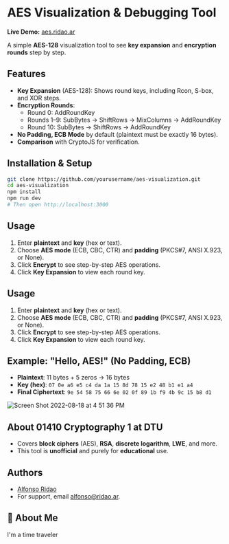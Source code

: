 # AES Visualization & Debugging Tool

**Live Demo:** [aes.ridao.ar](https://aes.ridao.ar)

A simple **AES-128** visualization tool to see **key expansion** and **encryption rounds** step by step.

## Features

- **Key Expansion** (AES-128): Shows round keys, including Rcon, S-box, and XOR steps.
- **Encryption Rounds**:
    - Round 0: AddRoundKey
    - Rounds 1–9: SubBytes → ShiftRows → MixColumns → AddRoundKey
    - Round 10: SubBytes → ShiftRows → AddRoundKey
- **No Padding, ECB Mode** by default (plaintext must be exactly 16 bytes).
- **Comparison** with CryptoJS for verification.

## Installation & Setup

```bash
git clone https://github.com/yourusername/aes-visualization.git
cd aes-visualization
npm install
npm run dev
# Then open http://localhost:3000
```

## Usage

1. Enter **plaintext** and **key** (hex or text).
2. Choose **AES mode** (ECB, CBC, CTR) and **padding** (PKCS#7, ANSI X.923, or None).
3. Click **Encrypt** to see step-by-step AES operations.
4. Click **Key Expansion** to view each round key.

## Usage

1. Enter **plaintext** and **key** (hex or text).
2. Choose **AES mode** (ECB, CBC, CTR) and **padding** (PKCS#7, ANSI X.923, or None).
3. Click **Encrypt** to see step-by-step AES operations.
4. Click **Key Expansion** to view each round key.

## Example: "Hello, AES!" (No Padding, ECB)

- **Plaintext**: 11 bytes + 5 zeros → 16 bytes
- **Key (hex)**: `07 0e a6 e5 c4 da 1a 15 8d 78 15 e2 48 b1 e1 a4`
- **Final Ciphertext**: `9e 54 58 75 66 6e 02 0f 89 1b f9 4b 9c 15 b8 d1`

![Screen Shot 2022-08-18 at 4 51 36 PM](https://user-images.githubusercontent.com/61322896/185425987-4231107b-05d1-45bd-9828-0ca16536e862.png)

## About 01410 Cryptography 1 at DTU

- Covers **block ciphers** (AES), **RSA**, **discrete logarithm**, **LWE**, and more.
- This tool is **unofficial** and purely for **educational** use.

## Authors

- [Alfonso Ridao](https://alfonso.ridao.ar)
- For support, email alfonso@ridao.ar.


## 🚀 About Me
I'm a time traveler
